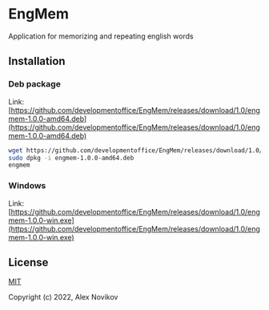 # EngMem
Application for memorizing and repeating english words

## Installation
### Deb package
Link: [https://github.com/developmentoffice/EngMem/releases/download/1.0/engmem-1.0.0-amd64.deb](https://github.com/developmentoffice/EngMem/releases/download/1.0/engmem-1.0.0-amd64.deb)

```bash
wget https://github.com/developmentoffice/EngMem/releases/download/1.0/engmem-1.0.0-amd64.deb
sudo dpkg -i engmem-1.0.0-amd64.deb
engmem
```

### Windows
Link: [https://github.com/developmentoffice/EngMem/releases/download/1.0/engmem-1.0.0-win.exe](https://github.com/developmentoffice/EngMem/releases/download/1.0/engmem-1.0.0-win.exe)


## License
[MIT](https://opensource.org/licenses/MIT)

Copyright (c) 2022, Alex Novikov
